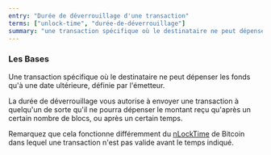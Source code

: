 ```yaml
---
entry: "Durée de déverrouillage d'une transaction"
terms: ["unlock-time", "durée-de-déverrouillage"]
summary: "une transaction spécifique où le destinataire ne peut dépenser les fonds qu'à une date ultérieure, définie par l'émetteur"
---
```


### Les Bases

Une transaction spécifique où le destinataire ne peut dépenser les fonds qu'à une date ultérieure, définie par l'émetteur.

La durée de déverrouillage vous autorise à envoyer une transaction à quelqu'un de sorte qu'il ne pourra dépenser le montant reçu qu'après un certain nombre de blocs, ou après un certain temps.

Remarquez que cela fonctionne différemment du [nLockTime](https://en.bitcoin.it/wiki/NLockTime) de Bitcoin dans lequel une transaction n'est pas valide avant le temps indiqué.
